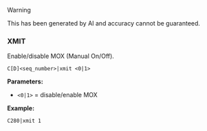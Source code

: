 > [!WARNING]
> This has been generated by AI and accuracy cannot be guaranteed.

### XMIT

Enable/disable MOX (Manual On/Off).

```
C[D]<seq_number>|xmit <0|1>
```

**Parameters:**
- `<0|1>` = disable/enable MOX

**Example:**
```
C280|xmit 1
```